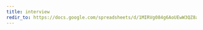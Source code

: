 ```yaml
---
title: interview
redir_to: https://docs.google.com/spreadsheets/d/1MIRVg084g6AoUEwW3QZ8apvJv-YPaPCui-XpROUeL7E/edit#gid=0
---
```

